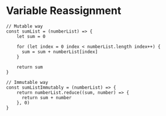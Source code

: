 # Variable Reassignment

```tsx {all|1-10|3-7|12-17|14-16|} {maxHeight: '100'}
// Mutable way
const sumList = (numberList) => {
    let sum = 0

    for (let index = 0 index < numberList.length index++) {
      sum = sum + numberList[index]
    }

    return sum
}

// Immutable way
const sumListImmutably = (numberList) => {
    return numberList.reduce((sum, number) => {
      return sum + number
    }, 0)
}
```
